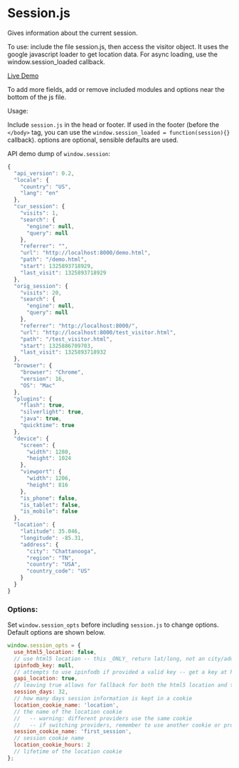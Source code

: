 Session.js
==

Gives information about the current session.

To use: include the file session.js, then access the visitor object.
It uses the google javascript loader to get location data.
For async loading, use the window.session_loaded callback.

<a href="http://codejoust.github.com/session.js/">Live Demo</a>

To add more fields, add or remove included modules and options near the bottom of the js file.

Usage:

Include `session.js` in the head or footer. If used in the footer (before the `</body>` tag, you can use the `window.session_loaded = function(session){}` callback).
options are optional, sensible defaults are used.

API demo dump of `window.session`:

```js
{
  "api_version": 0.2,
  "locale": {
    "country": "US",
    "lang": "en"
  },
  "cur_session": {
    "visits": 1,
    "search": {
      "engine": null,
      "query": null
    },
    "referrer": "",
    "url": "http://localhost:8000/demo.html",
    "path": "/demo.html",
    "start": 1325893718929,
    "last_visit": 1325893718929
  },
  "orig_session": {
    "visits": 20,
    "search": {
      "engine": null,
      "query": null
    },
    "referrer": "http://localhost:8000/",
    "url": "http://localhost:8000/test_visitor.html",
    "path": "/test_visitor.html",
    "start": 1325886709703,
    "last_visit": 1325893718932
  },
  "browser": {
    "browser": "Chrome",
    "version": 16,
    "OS": "Mac"
  },
  "plugins": {
    "flash": true,
    "silverlight": true,
    "java": true,
    "quicktime": true
  },
  "device": {
    "screen": {
      "width": 1280,
      "height": 1024
    },
    "viewport": {
      "width": 1206,
      "height": 816
    },
    "is_phone": false,
    "is_tablet": false,
    "is_mobile": false
  },
  "location": {
    "latitude": 35.046,
    "longitude": -85.31,
    "address": {
      "city": "Chattanooga",
      "region": "TN",
      "country": "USA",
      "country_code": "US"
    }
  }
}
```

### Options:
Set `window.session_opts` before including `session.js` to change options.
Default options are shown below.
```js
window.session_opts = {
  use_html5_location: false,
  // use html5 location -- this _ONLY_ return lat/long, not an city/address
  ipinfodb_key: null,
  // attempts to use ipinfodb if provided a valid key -- get a key at http://ipinfodb.com/register.php
  gapi_location: true,
  // leaving true allows for fallback for both the html5 location and the ipinfodb
  session_days: 32,
  // how many days session information is kept in a cookie
  location_cookie_name: 'location',
  // the name of the location cookie
  //   -- warning: different providers use the same cookie
  //   -- if switching providers, remember to use another cookie or provide checks for old cookies
  session_cookie_name: 'first_session',
  // session cookie name
  location_cookie_hours: 2
  // lifetime of the location cookie
};
```

